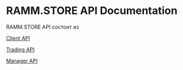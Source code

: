 # RAMM.STORE API Documentation
RAMM.STORE API состоит из 

[Client API](client.md)

[Trading API](trading.md)

[Manager API](manager.md)

